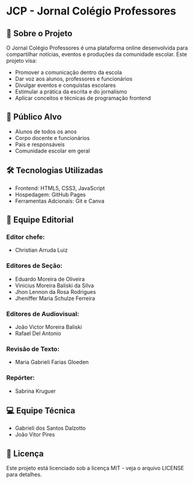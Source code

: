 # JCP - Jornal Colégio Professores

## 📰 Sobre o Projeto
O Jornal Colégio Professores é uma plataforma online desenvolvida para compartilhar notícias, eventos e produções da comunidade escolar. Este projeto visa:
- Promover a comunicação dentro da escola
- Dar voz aos alunos, professores e funcionários
- Divulgar eventos e conquistas escolares
- Estimular a prática da escrita e do jornalismo
- Aplicar conceitos e técnicas de programação frontend

## 👥 Público Alvo
- Alunos de todos os anos
- Corpo docente e funcionários
- Pais e responsáveis
- Comunidade escolar em geral

## 🛠️ Tecnologias Utilizadas
- Frontend: HTML5, CSS3, JavaScript
- Hospedagem: GitHub Pages
- Ferramentas Adcionais: Git e Canva

## 📝 Equipe Editorial
### Editor chefe:
- Christian Arruda Luiz
### Editores de Seção:
- Eduardo Moreira de Oliveira
- Vinicius Moreira Baliski da Silva
- Jhon Lennon da Rosa Rodrigues
- Jheniffer Maria Schulze Ferreira
### Editores de Audiovisual:
- João Victor Moreira Baliski
- Rafael Del Antonio
### Revisão de Texto:
- Maria Gabrieli Farias Gloeden
### Repórter:
- Sabrina Kruguer

## 💻 Equipe Técnica
- Gabrieli dos Santos Dalzotto
- João Vitor Pires

## 📜 Licença
Este projeto está licenciado sob a licença MIT - veja o arquivo LICENSE para detalhes.
